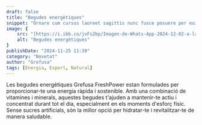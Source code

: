 ```yaml
---
draft: false
title: "Begudes energètiques"
snippet: "Ornare cum cursus laoreet sagittis nunc fusce posuere per euismod dis vehicula a, semper fames lacus maecenas dictumst pulvinar neque enim non potenti. Torquent hac sociosqu eleifend potenti."
image: {
    src: "[https://i.ibb.co/jvFs2bp/Imagen-de-Whats-App-2024-12-02-a-las-16-21-57-ec7c63e6.jpg](https://i.ibb.co/NSdFnzz/DALL-E-2024-12-02-16-55-44-An-advertising-style-composition-for-a-new-healthy-and-energetic-beverage.webp)",
    alt: "Begudes energètiques"
}
publishDate: "2024-11-25 11:39"
category: "Novetat"
author: "Grefusa"
tags: [Energia, Esport, Natural]
---
```


<div
 class="mx-auto prose prose-lg mt-6 max-w-3xl prose-h3:underline prose-p:text-justify">
    
Les begudes energètiques Grefusa FreshPower estan formulades per proporcionar-te una energia ràpida i sostenible. Amb una combinació de vitamines i minerals, aquestes begudes t'ajuden a mantenir-te actiu i concentrat durant tot el dia, especialment en els moments d'esforç físic. Sense sucres artificials, són la millor opció per hidratar-te i revitalitzar-te de manera saludable.

</div>
